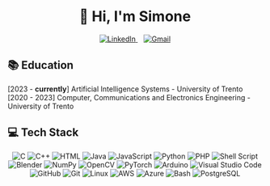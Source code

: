 <h1 align="center">👋 Hi, I'm Simone</h1>

<p align='center'>
  <a href="https://www.linkedin.com/in/simone-roman-a23124305/">
    <img src="https://img.shields.io/badge/LinkedIn-0077B5?style=for-the-badge&logo=linkedin&logoColor=white" alt="LinkedIn"></img>
  </a>&nbsp;&nbsp;
  <a href="mailto:simone.roman.2001@gmail.com">
    <img src="https://img.shields.io/badge/Gmail-D14836?style=for-the-badge&logo=gmail&logoColor=white" alt="Gmail"></img>
  </a> 
</p>


## 📚 Education

[2023 - <b>currently</b>] Artificial Intelligence Systems - University of Trento<br>
[2020 - 2023] Computer, Communications and Electronics Engineering - University of Trento

## 💻 Tech Stack
<p align="center">
  <img src="https://img.shields.io/badge/c-%2300599C.svg?style=flat&logo=c&logoColor=white" alt="C"/>
  <img src="https://img.shields.io/badge/c++-%2300599C.svg?style=flat&logo=c%2B%2B&logoColor=white" alt="C++"/>
  <img src="https://img.shields.io/badge/html-FF5722?style=flat&logo=html5&logoColor=white" alt="HTML"/>
  <img src="https://img.shields.io/badge/java-%23ED8B00.svg?style=flat&logo=java&logoColor=white" alt="Java"/>
  <img src="https://img.shields.io/badge/javascript-%23323330.svg?style=flat&logo=javascript&logoColor=%23F7DF1E" alt="JavaScript"/>
  <img src="https://img.shields.io/badge/python-3670A0?style=flat&logo=python&logoColor=ffdd54" alt="Python"/>
  <img src="https://img.shields.io/badge/php-3670A0?style=flat&logo=php&logoColor=ffdd54" alt="PHP"/>
  <img src="https://img.shields.io/badge/shell_script-%23121011.svg?style=flat&logo=gnu-bash&logoColor=white" alt="Shell Script"/>
  <img src="https://img.shields.io/badge/Blender-F5792A?style=flat&logo=blender&logoColor=white" alt="Blender"/>
  <img src="https://img.shields.io/badge/Numpy-013243?style=flat&logo=numpy&logoColor=white" alt="NumPy"/>
  <img src="https://img.shields.io/badge/OpenCV-5C3EE8?style=flat&logo=opencv&logoColor=white" alt="OpenCV"/>
  <img src="https://img.shields.io/badge/PyTorch-EE4C2C?style=flat&logo=pytorch&logoColor=white" alt="PyTorch"/>
  <img src="https://img.shields.io/badge/arduino-00979D?style=flat&logo=arduino&logoColor=white" alt="Arduino"/>
  <img src="https://img.shields.io/badge/Visual%20Studio%20Code-007ACC.svg?style=flat&logo=visual-studio-code&logoColor=white" alt="Visual Studio Code"/>
  <img src="https://img.shields.io/badge/GitHub-181717.svg?style=flat&logo=github&logoColor=white" alt="GitHub"/>
  <img src="https://img.shields.io/badge/Git-F05032.svg?style=flat&logo=git&logoColor=white" alt="Git"/>
  <img src="https://img.shields.io/badge/Linux-FCC624.svg?style=flat&logo=linux&logoColor=white" alt="Linux"/>
  <img src="https://img.shields.io/badge/AWS-232F3E.svg?style=flat&logo=amazon-aws&logoColor=white" alt="AWS"/>
  <img src="https://img.shields.io/badge/Azure-0089D6.svg?style=flat&logo=microsoft-azure&logoColor=white" alt="Azure"/>
  <img src="https://img.shields.io/badge/Bash-4EAA25.svg?style=flat&logo=gnu-bash&logoColor=white" alt="Bash"/>
  <img src="https://img.shields.io/badge/PostgreSQL-4169E1.svg?style=flat&logo=postgresql&logoColor=white" alt="PostgreSQL" /><br>
</p>








<!--
**Roman-Simone/Roman-Simone** is a ✨ _special_ ✨ repository because its `README.md` (this file) appears on your GitHub profile.

Here are some ideas to get you started:

- 🔭 I’m currently working on ...
- 🌱 I’m currently learning ...
- 👯 I’m looking to collaborate on ...
- 🤔 I’m looking for help with ...
- 💬 Ask me about ...
- 📫 How to reach me: ...
- 😄 Pronouns: ...
- ⚡ Fun fact: ...
-->
